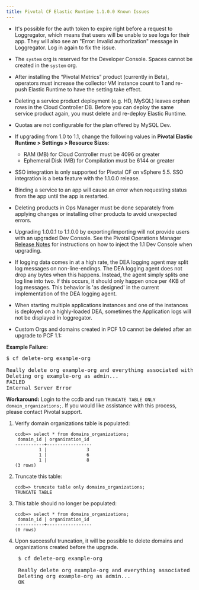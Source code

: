```yaml
---
title: Pivotal CF Elastic Runtime 1.1.0.0 Known Issues
---
```


* It's possible for the auth token to expire right before a request to Loggregator, which means that users will be unable to see logs for their app. They will also see an "Error: Invalid authorization" message in Loggregator. Log in again to fix the issue.

* The `system` org is reserved for the Developer Console. Spaces cannot be created in the `system` org.

* After installing the “Pivotal Metrics” product (currently in Beta), operators must increase the collector VM instance count to 1 and re-push Elastic Runtime to have the setting take effect.

* Deleting a service product deployment (e.g. HD, MySQL) leaves orphan rows in the Cloud Controller DB. Before you can deploy the same service product again, you must delete and re-deploy Elastic Runtime.

* Quotas are not configurable for the plan offered by MySQL Dev.

* If upgrading from 1.0 to 1.1, change the following values in **Pivotal Elastic Runtime > Settings > Resource Sizes**:
	* RAM (MB) for Cloud Controller must be 4096 or greater
	* Ephemeral Disk (MB) for Compilation must be 6144 or greater

* SSO integration is only supported for Pivotal CF on vSphere 5.5. SSO integration is a beta feature with the 1.1.0.0 release.

* Binding a service to an app will cause an error when requesting status from the app until the app is restarted.

* Deleting products in Ops Manager must be done separately from applying changes or installing other products to avoid unexpected errors.

* Upgrading 1.0.0.1 to 1.1.0.0 by exporting/importing will not provide users with an upgraded Dev Console. See the Pivotal Operations Manager [Release Notes](./opsmanager_rn.html) for instructions on how to inject the 1.1 Dev Console when upgrading.

* If logging data comes in at a high rate, the DEA logging agent may split
log messages on non-line-endings.
The DEA logging agent does not drop any bytes when this happens.
Instead, the agent simply splits one log line into two.
If this occurs, it should only happen once per 4KB of log messages.
This behavior is 'as designed' in the current implementation of the DEA logging
agent.

* When starting multiple applications instances and one of the instances is deployed on a highly-loaded DEA, sometimes the Application logs will not be displayed in loggregator.

* Custom Orgs and domains created in PCF 1.0 cannot be deleted after an upgrade to PCF 1.1:

__Example Failure:__

<pre class='terminal'>
$ cf delete-org example-org

Really delete org example-org and everything associated with it?> yes
Deleting org example-org as admin...
FAILED
Internal Server Error
</pre>

__Workaround:__
Login to the ccdb and run `TRUNCATE TABLE ONLY domain_organizations;`. If you would like assistance with this process, please contact Pivotal support.

1. Verify domain organizations table is populated:

    ```
    ccdb=> select * from domains_organizations;
     domain_id | organization_id
    -----------+-----------------
             1 |               3
             1 |               6
             1 |               8
    (3 rows)
    ```

1. Truncate this table:

    ```
    ccdb=> truncate table only domains_organizations;
    TRUNCATE TABLE
    ```

1. This table should no longer be populated:

    ```
    ccdb=> select * from domains_organizations;
     domain_id | organization_id
    -----------+-----------------
    (0 rows)
    ```

1. Upon successful truncation, it will be possible to delete domains and organizations created before the upgrade.

    <pre class='terminal'>
    $ cf delete-org example-org

    Really delete org example-org and everything associated with it?> y
    Deleting org example-org as admin...
    OK
    </pre>

